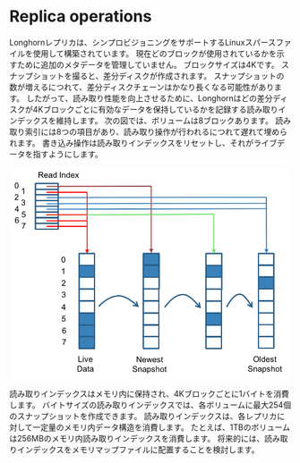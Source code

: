 # Replica operations

Longhornレプリカは、シンプロビジョニングをサポートするLinuxスパースファイルを使用して構築されています。
現在どのブロックが使用されているかを示すために追加のメタデータを管理していません。
ブロックサイズは4Kです。
スナップショットを撮ると、差分ディスクが作成されます。
スナップショットの数が増えるにつれて、差分ディスクチェーンはかなり長くなる可能性があります。
したがって、読み取り性能を向上させるために、Longhornはどの差分ディスクが4Kブロックごとに有効なデータを保持しているかを記録する読み取りインデックスを維持します。
次の図では、ボリュームは8ブロックあります。
読み取り索引には8つの項目があり、読み取り操作が行われるにつれて遅れて埋められます。
書き込み操作は読み取りインデックスをリセットし、それがライブデータを指すようにします。

![画像](../pictures/070001replicaoperations.png)

読み取りインデックスはメモリ内に保持され、4Kブロックごとに1バイトを消費します。
バイトサイズの読み取りインデックスでは、各ボリュームに最大254個のスナップショットを作成できます。
読み取りインデックスは、各レプリカに対して一定量のメモリ内データ構造を消費します。
たとえば、1TBのボリュームは256MBのメモリ内読み取りインデックスを消費します。
将来的には、読み取りインデックスをメモリマップファイルに配置することを検討します。

